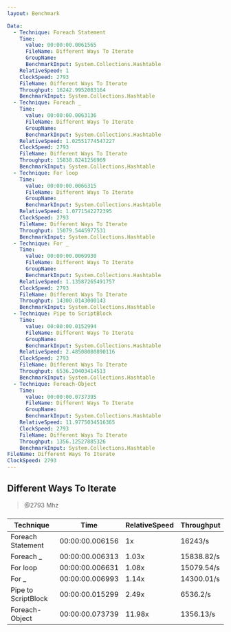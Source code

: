 ```yaml
---
layout: Benchmark

Data: 
  - Technique: Foreach Statement
    Time: 
      value: 00:00:00.0061565
      FileName: Different Ways To Iterate
      GroupName: 
      BenchmarkInput: System.Collections.Hashtable
    RelativeSpeed: 1
    ClockSpeed: 2793
    FileName: Different Ways To Iterate
    Throughput: 16242.9952083164
    BenchmarkInput: System.Collections.Hashtable
  - Technique: Foreach _
    Time: 
      value: 00:00:00.0063136
      FileName: Different Ways To Iterate
      GroupName: 
      BenchmarkInput: System.Collections.Hashtable
    RelativeSpeed: 1.02551774547227
    ClockSpeed: 2793
    FileName: Different Ways To Iterate
    Throughput: 15838.8241256969
    BenchmarkInput: System.Collections.Hashtable
  - Technique: For loop
    Time: 
      value: 00:00:00.0066315
      FileName: Different Ways To Iterate
      GroupName: 
      BenchmarkInput: System.Collections.Hashtable
    RelativeSpeed: 1.0771542272395
    ClockSpeed: 2793
    FileName: Different Ways To Iterate
    Throughput: 15079.5445977531
    BenchmarkInput: System.Collections.Hashtable
  - Technique: For _
    Time: 
      value: 00:00:00.0069930
      FileName: Different Ways To Iterate
      GroupName: 
      BenchmarkInput: System.Collections.Hashtable
    RelativeSpeed: 1.13587265491757
    ClockSpeed: 2793
    FileName: Different Ways To Iterate
    Throughput: 14300.0143000143
    BenchmarkInput: System.Collections.Hashtable
  - Technique: Pipe to ScriptBlock
    Time: 
      value: 00:00:00.0152994
      FileName: Different Ways To Iterate
      GroupName: 
      BenchmarkInput: System.Collections.Hashtable
    RelativeSpeed: 2.48508080890116
    ClockSpeed: 2793
    FileName: Different Ways To Iterate
    Throughput: 6536.20403414513
    BenchmarkInput: System.Collections.Hashtable
  - Technique: Foreach-Object
    Time: 
      value: 00:00:00.0737395
      FileName: Different Ways To Iterate
      GroupName: 
      BenchmarkInput: System.Collections.Hashtable
    RelativeSpeed: 11.9775034516365
    ClockSpeed: 2793
    FileName: Different Ways To Iterate
    Throughput: 1356.12527885326
    BenchmarkInput: System.Collections.Hashtable
FileName: Different Ways To Iterate
ClockSpeed: 2793
---
```

Different Ways To Iterate
-------------------------
> @2793 Mhz


### 


|Technique          |Time           |RelativeSpeed|Throughput|
|-------------------|---------------|-------------|----------|
|Foreach Statement  |00:00:00.006156|1x           |16243/s   |
|Foreach _          |00:00:00.006313|1.03x        |15838.82/s|
|For loop           |00:00:00.006631|1.08x        |15079.54/s|
|For _              |00:00:00.006993|1.14x        |14300.01/s|
|Pipe to ScriptBlock|00:00:00.015299|2.49x        |6536.2/s  |
|Foreach-Object     |00:00:00.073739|11.98x       |1356.13/s |
